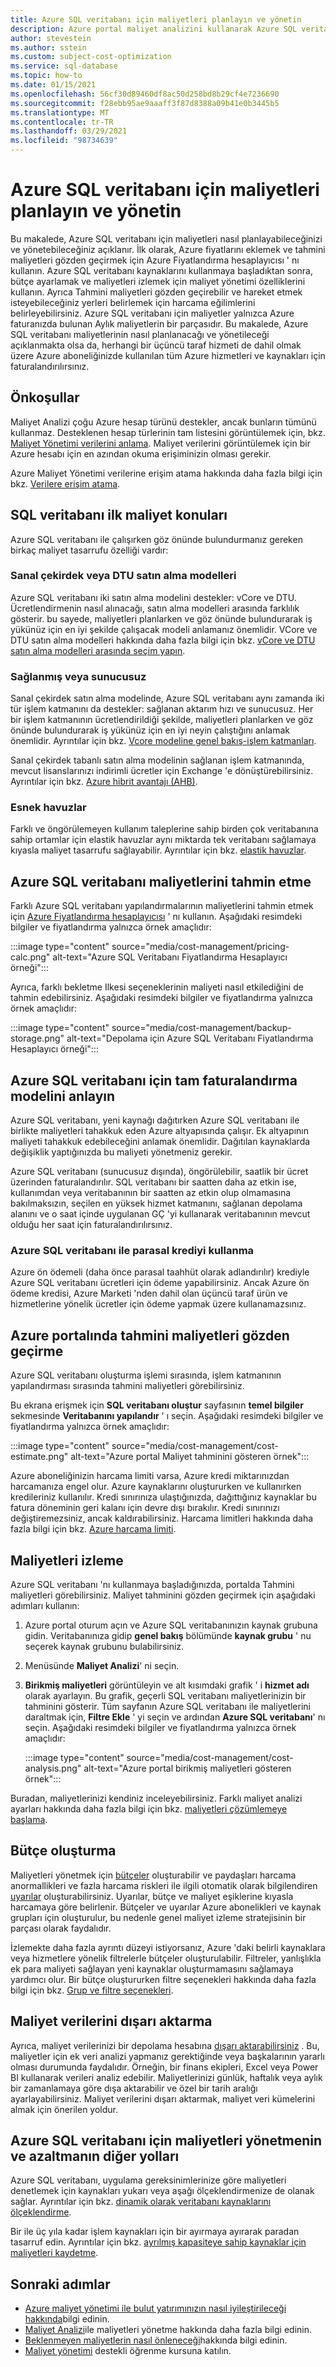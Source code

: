 ```yaml
---
title: Azure SQL veritabanı için maliyetleri planlayın ve yönetin
description: Azure portal maliyet analizini kullanarak Azure SQL veritabanı için maliyetleri nasıl planlayacağınızı ve yöneteceğinizi öğrenin.
author: stevestein
ms.author: sstein
ms.custom: subject-cost-optimization
ms.service: sql-database
ms.topic: how-to
ms.date: 01/15/2021
ms.openlocfilehash: 56cf30d89460df8ac50d258bd8b29cf4e7236690
ms.sourcegitcommit: f28ebb95ae9aaaff3f87d8388a09b41e0b3445b5
ms.translationtype: MT
ms.contentlocale: tr-TR
ms.lasthandoff: 03/29/2021
ms.locfileid: "98734639"
---
```

# <a name="plan-and-manage-costs-for-azure-sql-database"></a>Azure SQL veritabanı için maliyetleri planlayın ve yönetin

Bu makalede, Azure SQL veritabanı için maliyetleri nasıl planlayabileceğinizi ve yönetebileceğiniz açıklanır. İlk olarak, Azure fiyatlarını eklemek ve tahmini maliyetleri gözden geçirmek için Azure Fiyatlandırma hesaplayıcısı ' nı kullanın. Azure SQL veritabanı kaynaklarını kullanmaya başladıktan sonra, bütçe ayarlamak ve maliyetleri izlemek için maliyet yönetimi özelliklerini kullanın. Ayrıca Tahmini maliyetleri gözden geçirebilir ve hareket etmek isteyebileceğiniz yerleri belirlemek için harcama eğilimlerini belirleyebilirsiniz. Azure SQL veritabanı için maliyetler yalnızca Azure faturanızda bulunan Aylık maliyetlerin bir parçasıdır. Bu makalede, Azure SQL veritabanı maliyetlerinin nasıl planlanacağı ve yönetileceği açıklanmakta olsa da, herhangi bir üçüncü taraf hizmeti de dahil olmak üzere Azure aboneliğinizde kullanılan tüm Azure hizmetleri ve kaynakları için faturalandırılırsınız.


## <a name="prerequisites"></a>Önkoşullar

Maliyet Analizi çoğu Azure hesap türünü destekler, ancak bunların tümünü kullanmaz. Desteklenen hesap türlerinin tam listesini görüntülemek için, bkz. [Maliyet Yönetimi verilerini anlama](../../cost-management-billing/costs/understand-cost-mgt-data.md?WT.mc_id=costmanagementcontent_docsacmhorizontal_-inproduct-learn). Maliyet verilerini görüntülemek için bir Azure hesabı için en azından okuma erişiminizin olması gerekir. 

Azure Maliyet Yönetimi verilerine erişim atama hakkında daha fazla bilgi için bkz. [Verilere erişim atama](../../cost-management-billing/costs/assign-access-acm-data.md?WT.mc_id=costmanagementcontent_docsacmhorizontal_-inproduct-learn).


## <a name="sql-database-initial-cost-considerations"></a>SQL veritabanı ilk maliyet konuları

Azure SQL veritabanı ile çalışırken göz önünde bulundurmanız gereken birkaç maliyet tasarrufu özelliği vardır:


### <a name="vcore-or-dtu-purchasing-models"></a>Sanal çekirdek veya DTU satın alma modelleri 

Azure SQL veritabanı iki satın alma modelini destekler: vCore ve DTU. Ücretlendirmenin nasıl alınacağı, satın alma modelleri arasında farklılık gösterir. bu sayede, maliyetleri planlarken ve göz önünde bulundurarak iş yükünüz için en iyi şekilde çalışacak modeli anlamanız önemlidir. VCore ve DTU satın alma modelleri hakkında daha fazla bilgi için bkz. [vCore ve DTU satın alma modelleri arasında seçim yapın](purchasing-models.md).


### <a name="provisioned-or-serverless"></a>Sağlanmış veya sunucusuz

Sanal çekirdek satın alma modelinde, Azure SQL veritabanı aynı zamanda iki tür işlem katmanını da destekler: sağlanan aktarım hızı ve sunucusuz. Her bir işlem katmanının ücretlendirildiği şekilde, maliyetleri planlarken ve göz önünde bulundurarak iş yükünüz için en iyi neyin çalıştığını anlamak önemlidir. Ayrıntılar için bkz. [Vcore modeline genel bakış-işlem katmanları](service-tiers-vcore.md#compute-tiers).

Sanal çekirdek tabanlı satın alma modelinin sağlanan işlem katmanında, mevcut lisanslarınızı indirimli ücretler için Exchange 'e dönüştürebilirsiniz. Ayrıntılar için bkz. [Azure hibrit avantajı (AHB)](../azure-hybrid-benefit.md).

### <a name="elastic-pools"></a>Esnek havuzlar

Farklı ve öngörülemeyen kullanım taleplerine sahip birden çok veritabanına sahip ortamlar için elastik havuzlar aynı miktarda tek veritabanı sağlamaya kıyasla maliyet tasarrufu sağlayabilir. Ayrıntılar için bkz. [elastik havuzlar](elastic-pool-overview.md).

## <a name="estimate-azure-sql-database-costs"></a>Azure SQL veritabanı maliyetlerini tahmin etme

Farklı Azure SQL veritabanı yapılandırmalarının maliyetlerini tahmin etmek için [Azure Fiyatlandırma hesaplayıcısı](https://azure.microsoft.com/pricing/calculator/) ' nı kullanın. Aşağıdaki resimdeki bilgiler ve fiyatlandırma yalnızca örnek amaçlıdır:

:::image type="content" source="media/cost-management/pricing-calc.png" alt-text="Azure SQL Veritabanı Fiyatlandırma Hesaplayıcı örneği":::

Ayrıca, farklı bekletme Ilkesi seçeneklerinin maliyeti nasıl etkilediğini de tahmin edebilirsiniz. Aşağıdaki resimdeki bilgiler ve fiyatlandırma yalnızca örnek amaçlıdır:

:::image type="content" source="media/cost-management/backup-storage.png" alt-text="Depolama için Azure SQL Veritabanı Fiyatlandırma Hesaplayıcı örneği":::


## <a name="understand-the-full-billing-model-for-azure-sql-database"></a>Azure SQL veritabanı için tam faturalandırma modelini anlayın

Azure SQL veritabanı, yeni kaynağı dağıtırken Azure SQL veritabanı ile birlikte maliyetleri tahakkuk eden Azure altyapısında çalışır. Ek altyapının maliyeti tahakkuk edebileceğini anlamak önemlidir. Dağıtılan kaynaklarda değişiklik yaptığınızda bu maliyeti yönetmeniz gerekir. 


Azure SQL veritabanı (sunucusuz dışında), öngörülebilir, saatlik bir ücret üzerinden faturalandırılır. SQL veritabanı bir saatten daha az etkin ise, kullanımdan veya veritabanının bir saatten az etkin olup olmamasına bakılmaksızın, seçilen en yüksek hizmet katmanını, sağlanan depolama alanını ve o saat içinde uygulanan GÇ 'yi kullanarak veritabanının mevcut olduğu her saat için faturalandırılırsınız.


### <a name="using-monetary-credit-with-azure-sql-database"></a>Azure SQL veritabanı ile parasal krediyi kullanma

Azure ön ödemeli (daha önce parasal taahhüt olarak adlandırılır) krediyle Azure SQL veritabanı ücretleri için ödeme yapabilirsiniz. Ancak Azure ön ödeme kredisi, Azure Marketi 'nden dahil olan üçüncü taraf ürün ve hizmetlerine yönelik ücretler için ödeme yapmak üzere kullanamazsınız.

## <a name="review-estimated-costs-in-the-azure-portal"></a>Azure portalında tahmini maliyetleri gözden geçirme

Azure SQL veritabanı oluşturma işlemi sırasında, işlem katmanının yapılandırması sırasında tahmini maliyetleri görebilirsiniz. 

Bu ekrana erişmek için **SQL veritabanı oluştur** sayfasının **temel bilgiler** sekmesinde **Veritabanını yapılandır** ' ı seçin. Aşağıdaki resimdeki bilgiler ve fiyatlandırma yalnızca örnek amaçlıdır:

  :::image type="content" source="media/cost-management/cost-estimate.png" alt-text="Azure portal Maliyet tahminini gösteren örnek":::



Azure aboneliğinizin harcama limiti varsa, Azure kredi miktarınızdan harcamanıza engel olur. Azure kaynaklarını oluştururken ve kullanırken kredileriniz kullanılır. Kredi sınırınıza ulaştığınızda, dağıttığınız kaynaklar bu fatura döneminin geri kalanı için devre dışı bırakılır. Kredi sınırınızı değiştiremezsiniz, ancak kaldırabilirsiniz. Harcama limitleri hakkında daha fazla bilgi için bkz. [Azure harcama limiti](../../cost-management-billing/manage/spending-limit.md).

## <a name="monitor-costs"></a>Maliyetleri izleme

Azure SQL veritabanı 'nı kullanmaya başladığınızda, portalda Tahmini maliyetleri görebilirsiniz. Maliyet tahminini gözden geçirmek için aşağıdaki adımları kullanın:

1. Azure portal oturum açın ve Azure SQL veritabanınızın kaynak grubuna gidin. Veritabanınıza gidip **genel bakış** bölümünde **kaynak grubu** ' nu seçerek kaynak grubunu bulabilirsiniz.
1. Menüsünde **Maliyet Analizi**' ni seçin.
1. **Birikmiş maliyetleri** görüntüleyin ve alt kısımdaki grafik ' i **hizmet adı** olarak ayarlayın. Bu grafik, geçerli SQL veritabanı maliyetlerinizin bir tahminini gösterir. Tüm sayfanın Azure SQL veritabanı ile maliyetlerini daraltmak için, **Filtre Ekle** ' yi seçin ve ardından **Azure SQL veritabanı**' nı seçin. Aşağıdaki resimdeki bilgiler ve fiyatlandırma yalnızca örnek amaçlıdır:

   :::image type="content" source="media/cost-management/cost-analysis.png" alt-text="Azure portal birikmiş maliyetleri gösteren örnek":::

Buradan, maliyetlerinizi kendiniz inceleyebilirsiniz. Farklı maliyet analizi ayarları hakkında daha fazla bilgi için bkz. [maliyetleri çözümlemeye başlama](../../cost-management-billing/costs/cost-mgt-alerts-monitor-usage-spending.md?WT.mc_id=costmanagementcontent_docsacmhorizontal_-inproduct-learn).

## <a name="create-budgets"></a>Bütçe oluşturma

<!-- Note to Azure service writer: Modify the following as needed for your service. -->

Maliyetleri yönetmek için [bütçeler](../../cost-management-billing/costs/tutorial-acm-create-budgets.md?WT.mc_id=costmanagementcontent_docsacmhorizontal_-inproduct-learn) oluşturabilir ve paydaşları harcama anormallikleri ve fazla harcama riskleri ile ilgili otomatik olarak bilgilendiren [uyarılar](../../cost-management-billing/costs/cost-mgt-alerts-monitor-usage-spending.md?WT.mc_id=costmanagementcontent_docsacmhorizontal_-inproduct-learn) oluşturabilirsiniz. Uyarılar, bütçe ve maliyet eşiklerine kıyasla harcamaya göre belirlenir. Bütçeler ve uyarılar Azure abonelikleri ve kaynak grupları için oluşturulur, bu nedenle genel maliyet izleme stratejisinin bir parçası olarak faydalıdır. 

İzlemekte daha fazla ayrıntı düzeyi istiyorsanız, Azure 'daki belirli kaynaklara veya hizmetlere yönelik filtrelerle bütçeler oluşturulabilir. Filtreler, yanlışlıkla ek para maliyeti sağlayan yeni kaynaklar oluşturmamasını sağlamaya yardımcı olur. Bir bütçe oluştururken filtre seçenekleri hakkında daha fazla bilgi için bkz. [Grup ve filtre seçenekleri](../../cost-management-billing/costs/group-filter.md?WT.mc_id=costmanagementcontent_docsacmhorizontal_-inproduct-learn).

## <a name="export-cost-data"></a>Maliyet verilerini dışarı aktarma

Ayrıca, maliyet verilerinizi bir depolama hesabına [dışarı aktarabilirsiniz](../../cost-management-billing/costs/tutorial-export-acm-data.md?WT.mc_id=costmanagementcontent_docsacmhorizontal_-inproduct-learn) . Bu, maliyetler için ek veri analizi yapmanız gerektiğinde veya başkalarının yararlı olması durumunda faydalıdır. Örneğin, bir finans ekipleri, Excel veya Power BI kullanarak verileri analiz edebilir. Maliyetlerinizi günlük, haftalık veya aylık bir zamanlamaya göre dışa aktarabilir ve özel bir tarih aralığı ayarlayabilirsiniz. Maliyet verilerini dışarı aktarmak, maliyet veri kümelerini almak için önerilen yoldur.


## <a name="other-ways-to-manage-and-reduce-costs-for-azure-sql-database"></a>Azure SQL veritabanı için maliyetleri yönetmenin ve azaltmanın diğer yolları

Azure SQL veritabanı, uygulama gereksinimlerinize göre maliyetleri denetlemek için kaynakları yukarı veya aşağı ölçeklendirmenize de olanak sağlar. Ayrıntılar için bkz. [dinamik olarak veritabanı kaynaklarını ölçeklendirme](scale-resources.md).

Bir ile üç yıla kadar işlem kaynakları için bir ayırmaya ayırarak paradan tasarruf edin. Ayrıntılar için bkz. [ayrılmış kapasiteye sahip kaynaklar için maliyetleri kaydetme](reserved-capacity-overview.md).


## <a name="next-steps"></a>Sonraki adımlar

- [Azure maliyet yönetimi ile bulut yatırımınızın nasıl iyileştirileceği hakkında](../../cost-management-billing/costs/cost-mgt-best-practices.md?WT.mc_id=costmanagementcontent_docsacmhorizontal_-inproduct-learn)bilgi edinin.
- [Maliyet Analizi](../../cost-management-billing/costs/quick-acm-cost-analysis.md?WT.mc_id=costmanagementcontent_docsacmhorizontal_-inproduct-learn)ile maliyetleri yönetme hakkında daha fazla bilgi edinin.
- [Beklenmeyen maliyetlerin nasıl önleneceği](../../cost-management-billing/cost-management-billing-overview.md?WT.mc_id=costmanagementcontent_docsacmhorizontal_-inproduct-learn)hakkında bilgi edinin.
- [Maliyet yönetimi](/learn/paths/control-spending-manage-bills?WT.mc_id=costmanagementcontent_docsacmhorizontal_-inproduct-learn) destekli öğrenme kursuna katılın.